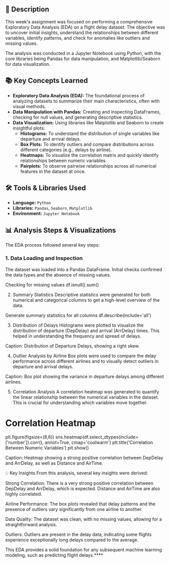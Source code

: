 ## 📝 Description

This week's assignment was focused on performing a comprehensive Exploratory Data Analysis (EDA) on a flight delay dataset. The objective was to uncover initial insights, understand the relationships between different variables, identify patterns, and check for anomalies like outliers and missing values.

The analysis was conducted in a Jupyter Notebook using Python, with the core libraries being Pandas for data manipulation, and Matplotlib/Seaborn for data visualization.

## 📚 Key Concepts Learned

* **Exploratory Data Analysis (EDA):** The foundational process of analyzing datasets to summarize their main characteristics, often with visual methods.
* **Data Manipulation with Pandas:** Creating and inspecting DataFrames, checking for null values, and generating descriptive statistics.
* **Data Visualization:** Using libraries like Matplotlib and Seaborn to create insightful plots:
    * **Histograms:** To understand the distribution of single variables like departure and arrival delays.
    * **Box Plots:** To identify outliers and compare distributions across different categories (e.g., delays by airline).
    * **Heatmaps:** To visualize the correlation matrix and quickly identify relationships between numeric variables.
    * **Pairplots:** To observe pairwise relationships across all numerical features in the dataset at once.

## 🛠️ Tools & Libraries Used

* **Language:** `Python`
* **Libraries:** `Pandas`, `Seaborn`, `Matplotlib`
* **Environment:** `Jupyter Notebook`

## 📊 Analysis Steps & Visualizations

The EDA process followed several key steps:

### 1. Data Loading and Inspection
The dataset was loaded into a Pandas DataFrame. Initial checks confirmed the data types and the absence of missing values.

Checking for missing values
df.isnull().sum()

2. Summary Statistics
Descriptive statistics were generated for both numerical and categorical columns to get a high-level overview of the data.

Generate summary statistics for all columns
df.describe(include='all')

3. Distribution of Delays
Histograms were plotted to visualize the distribution of departure (DepDelay) and arrival (ArrDelay) times. This helped in understanding the frequency and spread of delays.

Caption: Distribution of Departure Delays, showing a right skew.

4. Outlier Analysis by Airline
Box plots were used to compare the delay performance across different airlines and to visually detect outliers in departure and arrival delays.

Caption: Box plot showing the variance in departure delays among different airlines.

5. Correlation Analysis
A correlation heatmap was generated to quantify the linear relationship between the numerical variables in the dataset. This is crucial for understanding which variables move together.

# Correlation Heatmap
plt.figure(figsize=(8,6))
sns.heatmap(df.select_dtypes(include=['number']).corr(), annot=True, cmap='coolwarm')
plt.title('Correlation Between Numeric Variables')
plt.show()

Caption: Heatmap showing a strong positive correlation between DepDelay and ArrDelay, as well as Distance and AirTime.

💡 Key Insights
From this analysis, several key insights were derived:

Strong Correlation: There is a very strong positive correlation between DepDelay and ArrDelay, which is expected. Distance and AirTime are also highly correlated.

Airline Performance: The box plots revealed that delay patterns and the presence of outliers vary significantly from one airline to another.

Data Quality: The dataset was clean, with no missing values, allowing for a straightforward analysis.

Outliers: Outliers are present in the delay data, indicating some flights experience exceptionally long delays compared to the average.

This EDA provides a solid foundation for any subsequent machine learning modeling, such as predicting flight delays.****
